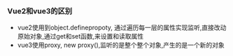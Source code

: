 ### Vue2和vue3的区别
* vue2使用到object.definepropoty, 通过遍历每一层的属性实现监听,直接改动原始对象,通过get和set函数,来设置和读取属性
* vue3使用proxy, new proxy(),监听的是整个整个对象,产生的是一个新的对象